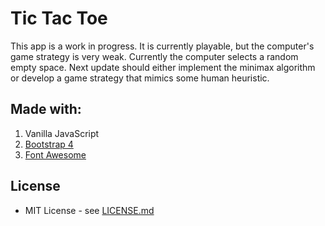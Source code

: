 # Tic Tac Toe
This app is a work in progress. It is currently playable, but the computer's game strategy is very weak.
Currently the computer selects a random empty space. Next update should either implement the minimax algorithm
or develop a game strategy that mimics some human heuristic.

## Made with:
1. Vanilla JavaScript
2. [Bootstrap 4](https://getbootstrap.com/)
3. [Font Awesome](https://fontawesome.com/)

## License
* MIT License - see [LICENSE.md](LICENSE.md)
